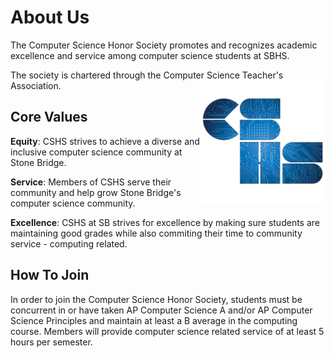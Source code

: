 <!-- markdownlint-disable MD033 MD041 -->
<!--<link rel="stylesheet" href="/stylesheets/snowflakes.css" /><script src="/javascripts/snowflakes.js"/>
-->

# About Us

The Computer Science Honor Society promotes and recognizes academic excellence and service among computer science students at SBHS.

The society is chartered through the Computer Science Teacher's Association.
<img src="/assets/images/cshs.png" alt="CSHS Logo" width="200" height="200" align=right>

## Core Values

**Equity**: CSHS strives to achieve a diverse and inclusive computer science community at Stone Bridge.

**Service**: Members of CSHS serve their community and help grow Stone Bridge's computer science community.

**Excellence**: CSHS at SB strives for excellence by making sure students are maintaining good grades while also commiting their time to community service - computing related.

## How To Join

In order to join the Computer Science Honor Society, students must be concurrent in or have taken AP Computer Science A and/or AP Computer Science Principles and maintain at least a B average in the computing course. Members will provide computer science related service of at least 5 hours per semester.
